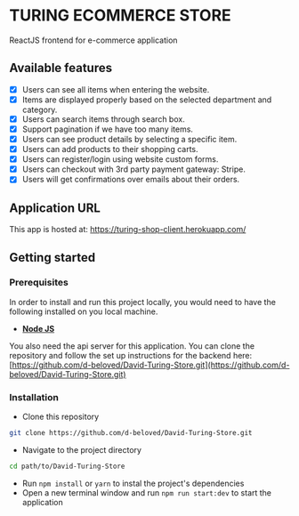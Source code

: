 # TURING ECOMMERCE STORE

ReactJS frontend for e-commerce application

## Available features

* [x] Users can see all items when entering the website.
* [x] Items are displayed properly based on the selected department and category.
* [x] Users can search items through search box.
* [x] Support pagination if we have too many items.
* [x] Users can see product details by selecting a specific item.
* [x] Users can add products to their shopping carts.
* [x] Users can register/login using website custom forms.
* [x] Users can checkout with 3rd party payment gateway: Stripe.
* [x] Users will get confirmations over emails about their orders.

## Application URL
This app is hosted at: https://turing-shop-client.herokuapp.com/

## Getting started

### Prerequisites

In order to install and run this project locally, you would need to have the following installed on you local machine.

* [**Node JS**](https://nodejs.org/en/)

You also need the api server for this application. You can clone the repository and follow the set up instructions for the backend here:
[https://github.com/d-beloved/David-Turing-Store.git](https://github.com/d-beloved/David-Turing-Store.git)

### Installation

* Clone this repository

```sh
git clone https://github.com/d-beloved/David-Turing-Store.git
```

* Navigate to the project directory

```sh
cd path/to/David-Turing-Store

```

* Run `npm install` or `yarn` to instal the project's dependencies
* Open a new terminal window and run `npm run start:dev` to start the application
